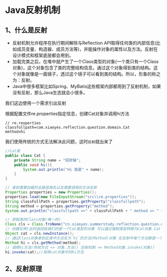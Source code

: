 # Java反射机制

## 1、什么是反射

* 反射机制允许程序在执行期间解除与Reflection API取得任何类的内部信息(比如成员变量、构造器、成员方法等)，并能操作对象的属性以及方法。反射在设计模式和框架底层都会用到。
* 加载完类之后，在堆中就产生了一个Class类型的对象(一个类只有一个Class对象)，这个对象包含了类的完整结构信息。通过这个对象得到类的结构。这个对象就像是一面镜子，透过这个镜子可以看到类的结构。所以，形象的称之为：反射。
* Java中很多框架比如Spring、MyBatis这些框架内部都用到了反射机制，如果没有反射，那么Java生态就会小很多。

我们这边使用一个需求引出反射

根据配置文件re.properties指定信息，创建Cat对象并调用hi方法

```properties
// re.reoperties
classfullpath=com.xiaoyes.reflection.question.domain.Cat
method=hi
```

我们使用传统的方式无法解决此问题，这时`反射`就出来了

```java
//Cat类
public class Cat {
    private String name = "招财猫";
    public void hi(){
        System.out.println("Hi 我是" + name);
    }
}

// 拿到需要加载的全路径类名以及需要调用的方法名称
Properties properties = new Properties();
properties.load(new FileInputStream("src\\re.properties"));
String classFullPath = properties.getProperty("classfullpath");
String method = properties.getProperty("method");
System.out.println("classfullpath =>" + classFullPath + " method => " + method);

// 获取类的Class对象(唯一的)
Class cls = Class.froName("cn.xiaoyes.summerstudy.reflection.question.domain.Cat");
// 创建实例(此时返回给我们的是一个Cat类型的对象 可以通过强制类型转换为Cat对象 Cat cat = (Cat)cls.newInstance())
Object cat = cls.newInstance();
// 通过Class对象拿到此类中方法名为`hi`的方法(Method)对象 在反射中每个方法都是一个对象
Method hi = cls.getMethod(method);
// 调用hi方法(传统方式 => 对象.方法() 反射机制 => Method对象.invoke(对象))
hi.invoke(cat);//调用cat对象中的hi方法
```



## 2、反射原理